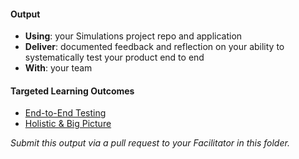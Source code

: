 #### Output
- **Using**: your Simulations project repo and application
- **Deliver**: documented feedback and reflection on your ability to systematically test your product end to end
- **With**: your team

#### Targeted Learning Outcomes
- [End-to-End Testing](https://github.com/andela/learningmap/tree/master/Phase-C/Entry-level%20Developer/Curriculum/37%20-%20End-to-End%20Testing)
- [Holistic & Big Picture](https://github.com/andela/learningmap/tree/master/Phase-C/Entry-level%20Developer/Curriculum/10%20-%20Holistic%20%26%20Big%20Picture%20Thinking)

*Submit this output via a pull request to your Facilitator in this folder.*